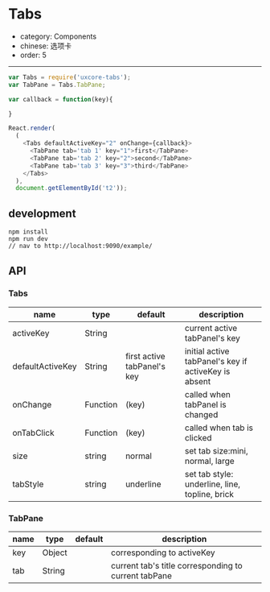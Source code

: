# Tabs

- category: Components
- chinese: 选项卡
- order: 5

---

```js
var Tabs = require('uxcore-tabs');
var TabPane = Tabs.TabPane;

var callback = function(key){

}

React.render(
  (
    <Tabs defaultActiveKey="2" onChange={callback}>
      <TabPane tab='tab 1' key="1">first</TabPane>
      <TabPane tab='tab 2' key="2">second</TabPane>
      <TabPane tab='tab 3' key="3">third</TabPane>
    </Tabs>
  ),
  document.getElementById('t2'));
```

## development
```
npm install
npm run dev
// nav to http://localhost:9090/example/
```

## API
### Tabs
|name|type|default|description|
|----|----|-------|-----------|
|activeKey |String| |current active tabPanel's key|
|defaultActiveKey|	String|	first active tabPanel's key|	initial active tabPanel's key if activeKey is absent|
|onChange|	Function|(key)		|called when tabPanel is changed|
|onTabClick|	Function|(key)		|called when tab is clicked|
|size|string|normal|set tab size:mini, normal, large|
|tabStyle|string|underline|set tab style: underline, line, topline, brick|

### TabPane
|name|type|default|description|
|----|------|-|---------------|
|key|	Object|	|corresponding to activeKey|
|tab|	String|	|current tab's title corresponding to current tabPane|
